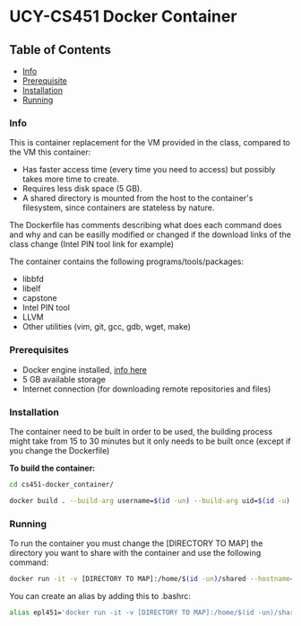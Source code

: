 # UCY-CS451 Docker Container

## Table of Contents
- [Info](#Info)
- [Prerequisite](#Prerequisites)
- [Installation](#Installation)
- [Running](#Running)

### Info

This is container replacement for the VM provided in the class, compared to the VM this container:
- Has faster access time (every time you need to access) but possibly takes more time to create.
- Requires less disk space (5 GB).
- A shared directory is mounted from the host to the container's filesystem, since containers are stateless by nature.

The Dockerfile has comments describing what does each command does and why and can be easilly modified or changed if the download links of the class change (Intel PIN tool link for example)

The container contains the following programs/tools/packages:
- libbfd
- libelf
- capstone
- Intel PIN tool
- LLVM
- Other utilities (vim, git, gcc, gdb, wget, make)

### Prerequisites 

- Docker engine installed, [info here](https://docs.docker.com/engine/install/)
- 5 GB available storage
- Internet connection (for downloading remote repositories and files)

### Installation

The container need to be built in order to be used, the building process might take from 15 to 30 minutes but it only needs to be built once (except if you change the Dockerfile)

**To build the container:**
```bash
cd cs451-docker_container/

docker build . --build-arg username=$(id -un) --build-arg uid=$(id -u)
```


### Running

To run the container you must change the [DIRECTORY TO MAP] the directory you want to share with the container and use the following command:

```bash
docker run -it -v [DIRECTORY TO MAP]:/home/$(id -un)/shared --hostname=epl451 epl451:latest
```

You can create an alias by adding this to .bashrc:
```bash
alias epl451='docker run -it -v [DIRECTORY TO MAP]:/home/$(id -un)/shared --hostname=epl451 epl451:latest'
```


